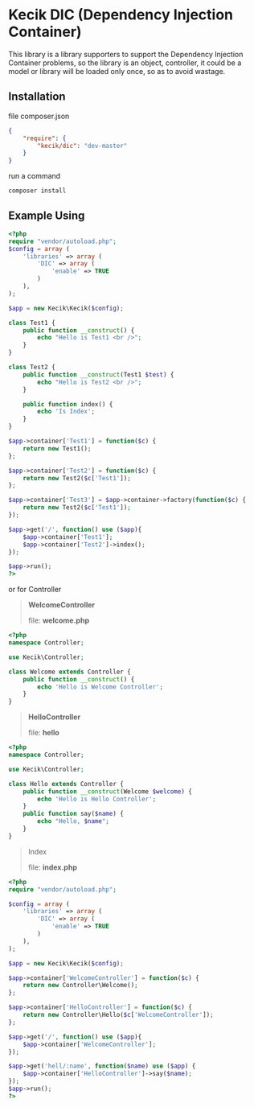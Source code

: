 **Kecik DIC (Dependency Injection Container)**
================
This library is a library supporters to support the Dependency Injection Container problems, so the library is an object, controller, it could be a model or library will be loaded only once, so as to avoid wastage.

## **Installation**
file composer.json
```json
{
	"require": {
		"kecik/dic": "dev-master"
	}
}
```

run a command
```shell
composer install
```

## **Example Using**
```php
<?php
require "vendor/autoload.php";
$config = array (
	'libraries' => array (
		'DIC' => array (
			'enable' => TRUE
		)
	),
);

$app = new Kecik\Kecik($config);

class Test1 {
	public function __construct() {
		echo "Hello is Test1 <br />";
	}
}

class Test2 {
	public function __construct(Test1 $test) {
		echo "Hello is Test2 <br />";
	}

	public function index() {
		echo 'Is Index';
	}
}

$app->container['Test1'] = function($c) {
	return new Test1();
};

$app->container['Test2'] = function($c) {
	return new Test2($c['Test1']);
};

$app->container['Test3'] = $app->container->factory(function($c) {
	return new Test2($c['Test1']);
});

$app->get('/', function() use ($app){
	$app->container['Test1'];
	$app->container['Test2']->index();
});

$app->run();
?>
```

or for Controller

> **WelcomeController**
> 
> file:  **welcome.php**

```php
<?php
namespace Controller;

use Kecik\Controller;

class Welcome extends Controller {
	public function __construct() {
		echo 'Hello is Welcome Controller';
	}
}
```

> **HelloController**
> 
> file: **hello**

```php
<?php
namespace Controller;

use Kecik\Controller;

class Hello extends Controller {
	public function __construct(Welcome $welcome) {
		echo 'Hello is Hello Controller';
	}
	public function say($name) {
		echo "Hello, $name";
	}
}
```

> Index
> 
> file: **index.php**

```php
<?php
require "vendor/autoload.php";

$config = array (
	'libraries' => array (
		'DIC' => array (
			'enable' => TRUE
		)
	),
);

$app = new Kecik\Kecik($config);

$app->container['WelcomeController'] = function($c) {
	return new Controller\Welcome();
};

$app->container['HelloController'] = function($c) {
	return new Controller\Hello($c['WelcomeController']);
};

$app->get('/', function() use ($app){
	$app->container['WelcomeController'];
});

$app->get('hell/:name', function($name) use ($app) {
	$app->container['HelloController']->say($name);
});
$app->run();
?>
```


